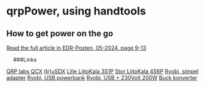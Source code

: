 # qrpPower, using handtools

## How to get power on the go

[Read the full article in EDR-Posten, 05-2024, page 9-13]("https://www.edr.dk/rde-posten/#elf_l1_MjAyNA")

 
###Links  

[QRP labs QCX](https://www.qrp-labs.com/qcx.html)
[(tr)uSDX](https://dl2man.de/)
[Lille LiitoKala 3S1P](https://www.aliexpress.com/item/32381410408.html)
[Stor LiitoKala 4S6P](https://www.aliexpress.com/item/4000317583239.html)
[Ryobi, simpel adapter](https://www.aliexpress.com/item/1005004072825802.html)
[Ryobi, USB powerbank](https://www.aliexpress.com/item/1005004879566505.html)
[Ryobi, USB + 230Volt 200W](https://www.aliexpress.com/item/1005006040621483.html)
[Buck konverter](https://www.aliexpress.com/item/1005005225240004.html)
